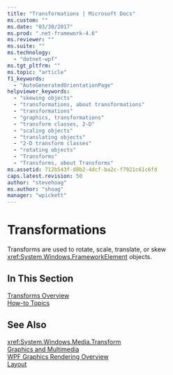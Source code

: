 ```yaml
---
title: "Transformations | Microsoft Docs"
ms.custom: ""
ms.date: "03/30/2017"
ms.prod: ".net-framework-4.6"
ms.reviewer: ""
ms.suite: ""
ms.technology: 
  - "dotnet-wpf"
ms.tgt_pltfrm: ""
ms.topic: "article"
f1_keywords: 
  - "AutoGeneratedOrientationPage"
helpviewer_keywords: 
  - "skewing objects"
  - "transformations, about transformations"
  - "transformations"
  - "graphics, transformations"
  - "transform classes, 2-D"
  - "scaling objects"
  - "translating objects"
  - "2-D transform classes"
  - "rotating objects"
  - "Transforms"
  - "Transforms, about Transforms"
ms.assetid: 712b543f-d8b2-4dcf-ba2c-f7921c61c6fd
caps.latest.revision: 50
author: "stevehoag"
ms.author: "shoag"
manager: "wpickett"
---
```

# Transformations
Transforms are used to rotate, scale, translate, or skew <xref:System.Windows.FrameworkElement> objects.  
  
## In This Section  
 [Transforms Overview](../../../../docs/framework/wpf/graphics-multimedia/transforms-overview.md)  
 [How-to Topics](../../../../docs/framework/wpf/graphics-multimedia/transformations-how-to-topics.md)  
  
## See Also  
 <xref:System.Windows.Media.Transform>   
 [Graphics and Multimedia](../../../../docs/framework/wpf/graphics-multimedia/graphics-and-multimedia.md)   
 [WPF Graphics Rendering Overview](../../../../docs/framework/wpf/graphics-multimedia/wpf-graphics-rendering-overview.md)   
 [Layout](../../../../docs/framework/wpf/advanced/layout.md)